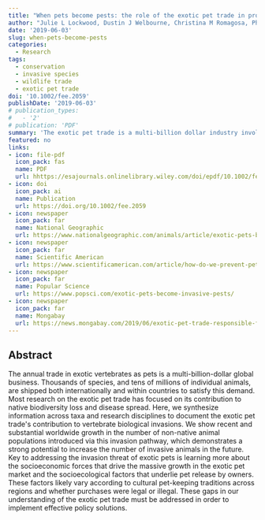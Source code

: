 ```yaml
---
title: "When pets become pests: the role of the exotic pet trade in producing invasive vertebrate animals"
author: "Julie L Lockwood, Dustin J Welbourne, Christina M Romagosa, Phillip Cassey, Nicholas E Mandrak, Angela Strecker, Brian Leung, Oliver C Stringham, Bradley Udell, Diane J Episcopio-Sturgeon, Michael F Tlusty, James Sinclair, Michael R Springborn, Elizabeth F Pienaar, Andrew L Rhyne, Reuben Keller"
date: '2019-06-03'
slug: when-pets-become-pests
categories:
  - Research
tags:
  - conservation
  - invasive species
  - wildlife trade
  - exotic pet trade
doi: '10.1002/fee.2059'
publishDate: '2019-06-03'
# publication_types:
#   - '2'
# publication: 'PDF'
summary: 'The exotic pet trade is a multi-billion dollar industry involving thousands of animal species. Research has historically focused only the conservation and disease risks, however the risk of pets becoming invasive species has been overlooked. We show this trade is now the leading contributor of non-native establishments and invasions worldwide among vertebrates. We highlight areas of future research/policy changes needed to avoid more invasive pets in the future.'
featured: no
links:
- icon: file-pdf
  icon_pack: fas
  name: PDF
  url: hhttps://esajournals.onlinelibrary.wiley.com/doi/epdf/10.1002/fee.2059
- icon: doi
  icon_pack: ai
  name: Publication
  url: https://doi.org/10.1002/fee.2059
- icon: newspaper
  icon_pack: far
  name: National Geographic
  url: https://www.nationalgeographic.com/animals/article/exotic-pets-become-invasive-species
- icon: newspaper
  icon_pack: far
  name: Scientific American
  url: https://www.scientificamerican.com/article/how-do-we-prevent-pets-from-becoming-exotic-invaders/
- icon: newspaper
  icon_pack: far
  name: Popular Science
  url: https://www.popsci.com/exotic-pets-become-invasive-pests/
- icon: newspaper
  icon_pack: far
  name: Mongabay
  url: https://news.mongabay.com/2019/06/exotic-pet-trade-responsible-for-hundreds-of-invasive-species-around-the-globe/?alm_mvr=0
---
```


## Abstract

The annual trade in exotic vertebrates as pets is a multi-billion-dollar global business. Thousands of species, and tens of millions of individual animals, are shipped both internationally and within countries to satisfy this demand. Most research on the exotic pet trade has focused on its contribution to native biodiversity loss and disease spread. Here, we synthesize information across taxa and research disciplines to document the exotic pet trade's contribution to vertebrate biological invasions. We show recent and substantial worldwide growth in the number of non-native animal populations introduced via this invasion pathway, which demonstrates a strong potential to increase the number of invasive animals in the future. Key to addressing the invasion threat of exotic pets is learning more about the socioeconomic forces that drive the massive growth in the exotic pet market and the socioecological factors that underlie pet release by owners. These factors likely vary according to cultural pet-keeping traditions across regions and whether purchases were legal or illegal. These gaps in our understanding of the exotic pet trade must be addressed in order to implement effective policy solutions.